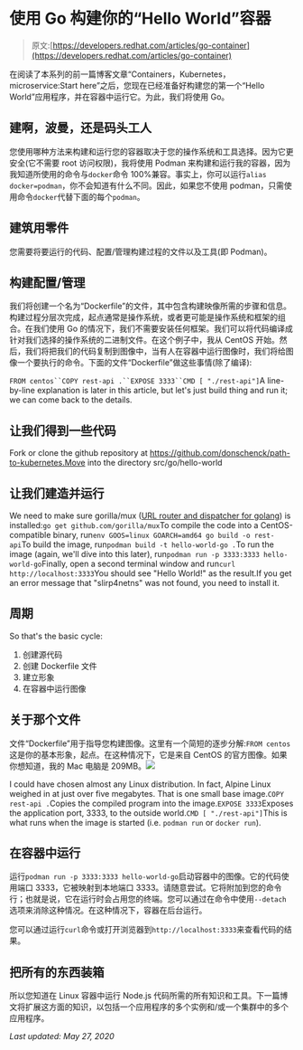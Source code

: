 # 使用 Go 构建你的“Hello World”容器

> 原文:[https://developers.redhat.com/articles/go-container](https://developers.redhat.com/articles/go-container)

在阅读了本系列的前一篇博客文章“Containers，Kubernetes，microservice:Start here”之后，您现在已经准备好构建您的第一个“Hello World”应用程序，并在容器中运行它。为此，我们将使用 Go。

## 建啊，波曼，还是码头工人

您使用哪种方法来构建和运行您的容器取决于您的操作系统和工具选择。因为它更安全(它不需要 root 访问权限)，我将使用 Podman 来构建和运行我的容器，因为我知道所使用的命令与`docker`命令 100%兼容。事实上，你可以运行`alias docker=podman`，你不会知道有什么不同。因此，如果您不使用 podman，只需使用命令`docker`代替下面的每个`podman`。

## 建筑用零件

您需要将要运行的代码、配置/管理构建过程的文件以及工具(即 Podman)。

## 构建配置/管理

我们将创建一个名为“Dockerfile”的文件，其中包含构建映像所需的步骤和信息。构建过程分层次完成，起点通常是操作系统，或者更可能是操作系统和框架的组合。在我们使用 Go 的情况下，我们不需要安装任何框架。我们可以将代码编译成针对我们选择的操作系统的二进制文件。在这个例子中，我从 CentOS 开始。然后，我们将把我们的代码复制到图像中，当有人在容器中运行图像时，我们将给图像一个要执行的命令。下面的文件“Dockerfile”做这些事情(除了编译):

`FROM centos``COPY rest-api .``EXPOSE 3333``CMD [ "./rest-api"]`A line-by-line explanation is later in this article, but let's just build thing and run it; we can come back to the details.

## 让我们得到一些代码

Fork or clone the github repository at https://github.com/donschenck/path-to-kubernetes.Move into the directory src/go/hello-world

## 让我们建造并运行

We need to make sure gorilla/mux ([URL router and dispatcher for golang](https://github.com/gorilla/mux)) is installed:`go get github.com/gorilla/mux`To compile the code into a CentOS-compatible binary, run`env GOOS=linux GOARCH=amd64 go build -o rest-api`To build the image, run`podman build -t hello-world-go .`To run the image (again, we'll dive into this later), run`podman run -p 3333:3333 hello-world-go`Finally, open a second terminal window and run`curl http://localhost:3333`You should see "Hello World!" as the result.If you get an error message that "slirp4netns" was not found, you need to install it.

## 周期

So that's the basic cycle:

1.  创建源代码
2.  创建 Dockerfile 文件
3.  建立形象
4.  在容器中运行图像

## 关于那个文件

文件“Dockerfile”用于指导您构建图像。这里有一个简短的逐步分解:`FROM centos`这是你的基本形象，起点。在这种情况下，它是来自 CentOS 的官方图像。如果你想知道，我的 Mac 电脑是 209MB。![](../Images/d93a7613c3c55bf547b372e49a7e5e61.png)

I could have chosen almost any Linux distribution. In fact, Alpine Linux weighed in at just over five megabytes. That is one small base image.`COPY rest-api .`Copies the compiled program into the image.`EXPOSE 3333`Exposes the application port, 3333, to the outside world.`CMD [ "./rest-api"]`This is what runs when the image is started (i.e. `podman run` or `docker run`).

## 在容器中运行

运行`podman run -p 3333:3333 hello-world-go`启动容器中的图像。它的代码使用端口 3333，它被映射到本地端口 3333。请随意尝试。它将附加到您的命令行；也就是说，它在运行时会占用您的终端。您可以通过在命令中使用`--detach`选项来消除这种情况。在这种情况下，容器在后台运行。

您可以通过运行`curl`命令或打开浏览器到`http://localhost:3333`来查看代码的结果。

## 把所有的东西装箱

所以您知道在 Linux 容器中运行 Node.js 代码所需的所有知识和工具。下一篇博文将扩展这方面的知识，以包括一个应用程序的多个实例和/或一个集群中的多个应用程序。

*Last updated: May 27, 2020*